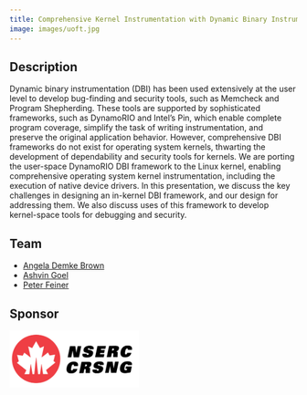 ```yaml
---
title: Comprehensive Kernel Instrumentation with Dynamic Binary Instrumentation
image: images/uoft.jpg
---
```

## Description
Dynamic binary instrumentation (DBI) has been used extensively at the user level to develop bug-finding and security tools, such as Memcheck and Program Shepherd­ing. These tools are supported by sophisticated frameworks, such as DynamoRIO and Intel’s Pin, which enable complete program coverage, simplify the task of writing instrumenta­tion, and preserve the original application behavior. However, comprehensive DBI frameworks do not exist for operating system kernels, thwarting the development of dependability and security tools for kernels. We are porting the user-space DynamoRIO DBI framework to the Linux kernel, enabling comprehensive operating system kernel instrumentation, including the execution of native de­vice drivers. In this presentation, we discuss the key challeng­es in designing an in-kernel DBI framework, and our design for addressing them. We also discuss uses of this framework to develop kernel-space tools for debugging and security.

## Team
- [Angela Demke Brown](https://www.cs.toronto.edu/~demke)
- [Ashvin Goel](http://www.eecg.toronto.edu/~ashvin)
- [Peter Feiner](http://www.cs.toronto.edu/~peter/)

## Sponsor
  <div align="left" id="banner">
    <div class="inline-block">
        <img src ="/images/nserc.jpg" height="100px">
    </div>
</div>
